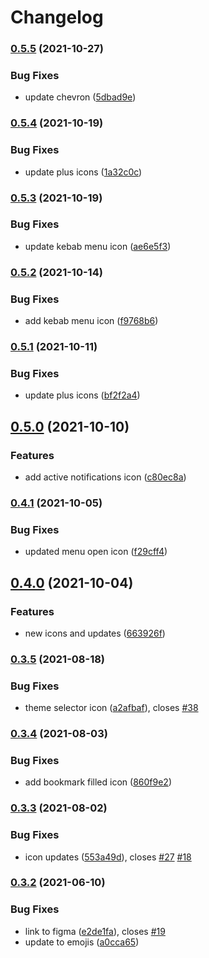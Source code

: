 # Changelog

### [0.5.5](https://www.github.com/mdn/mdn-dinocons/compare/v0.5.4...v0.5.5) (2021-10-27)


### Bug Fixes

* update chevron ([5dbad9e](https://www.github.com/mdn/mdn-dinocons/commit/5dbad9ed77ab33e2890af1430f74eb3f291e060c))

### [0.5.4](https://www.github.com/mdn/mdn-dinocons/compare/v0.5.3...v0.5.4) (2021-10-19)


### Bug Fixes

* update plus icons ([1a32c0c](https://www.github.com/mdn/mdn-dinocons/commit/1a32c0ce8062c6a63d8c5f779df9c2e274a3931d))

### [0.5.3](https://www.github.com/mdn/mdn-dinocons/compare/v0.5.2...v0.5.3) (2021-10-19)


### Bug Fixes

* update kebab menu icon ([ae6e5f3](https://www.github.com/mdn/mdn-dinocons/commit/ae6e5f37fc4af6157983b20bbc1cc60a3961794d))

### [0.5.2](https://www.github.com/mdn/mdn-dinocons/compare/v0.5.1...v0.5.2) (2021-10-14)


### Bug Fixes

* add kebab menu icon ([f9768b6](https://www.github.com/mdn/mdn-dinocons/commit/f9768b6023e2ea9eeb777dd113217d7926509775))

### [0.5.1](https://www.github.com/mdn/mdn-dinocons/compare/v0.5.0...v0.5.1) (2021-10-11)


### Bug Fixes

* update plus icons ([bf2f2a4](https://www.github.com/mdn/mdn-dinocons/commit/bf2f2a490497ba0f5566fb6ace17d3dcffe0bb72))

## [0.5.0](https://www.github.com/mdn/mdn-dinocons/compare/v0.4.1...v0.5.0) (2021-10-10)


### Features

* add active notifications icon ([c80ec8a](https://www.github.com/mdn/mdn-dinocons/commit/c80ec8af8d74228785f5f214a7f9c725dcd103cb))

### [0.4.1](https://www.github.com/mdn/mdn-dinocons/compare/v0.4.0...v0.4.1) (2021-10-05)


### Bug Fixes

* updated menu open icon ([f29cff4](https://www.github.com/mdn/mdn-dinocons/commit/f29cff48e3ef7cf808304eb82dc5539a0282f345))

## [0.4.0](https://www.github.com/mdn/mdn-dinocons/compare/v0.3.5...v0.4.0) (2021-10-04)


### Features

* new icons and updates ([663926f](https://www.github.com/mdn/mdn-dinocons/commit/663926fde679944c41706c71e86a836db36927fa))

### [0.3.5](https://www.github.com/mdn/mdn-dinocons/compare/v0.3.4...v0.3.5) (2021-08-18)


### Bug Fixes

* theme selector icon ([a2afbaf](https://www.github.com/mdn/mdn-dinocons/commit/a2afbaf8529c3ab5b404ec2742cdea11594c9bcd)), closes [#38](https://www.github.com/mdn/mdn-dinocons/issues/38)

### [0.3.4](https://www.github.com/mdn/mdn-dinocons/compare/v0.3.3...v0.3.4) (2021-08-03)


### Bug Fixes

* add bookmark filled icon ([860f9e2](https://www.github.com/mdn/mdn-dinocons/commit/860f9e28dcd8831ac72b839aaf4b1452d8dc405e))

### [0.3.3](https://www.github.com/mdn/mdn-dinocons/compare/v0.3.2...v0.3.3) (2021-08-02)


### Bug Fixes

* icon updates ([553a49d](https://www.github.com/mdn/mdn-dinocons/commit/553a49d345701ef868ee3fa3e81cd462c513d228)), closes [#27](https://www.github.com/mdn/mdn-dinocons/issues/27) [#18](https://www.github.com/mdn/mdn-dinocons/issues/18)

### [0.3.2](https://www.github.com/mdn/mdn-dinocons/compare/v0.3.1...v0.3.2) (2021-06-10)


### Bug Fixes

* link to figma ([e2de1fa](https://www.github.com/mdn/mdn-dinocons/commit/e2de1fab21b55a49161c98af03d23e652e40d211)), closes [#19](https://www.github.com/mdn/mdn-dinocons/issues/19)
* update to emojis ([a0cca65](https://www.github.com/mdn/mdn-dinocons/commit/a0cca6533de5413e8e0ea4e950cb7d61543a4a84))
